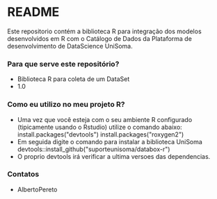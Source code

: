 # README #

Este repositorio contém a biblioteca R para integração dos modelos desenvolvidos
em R com o Catálogo de Dados da Plataforma de desenvolvimento de DataScience 
UniSoma.

### Para que serve este repositório? ###

* Biblioteca R para coleta de um DataSet
* 1.0

### Como eu utilizo no meu projeto R? ###

* Uma vez que você esteja com o seu ambiente R configurado (tipicamente usando
o Rstudio) utilize o comando abaixo:
install.packages("devtools")
install.packages("roxygen2")
* Em seguida digite o comando para instalar a biblioteca UniSoma
devtools::install_github("suporteunisoma/databox-r")
* O proprio devtools irá verificar a ultima versoes das dependencias.

### Contatos ###

* AlbertoPereto
